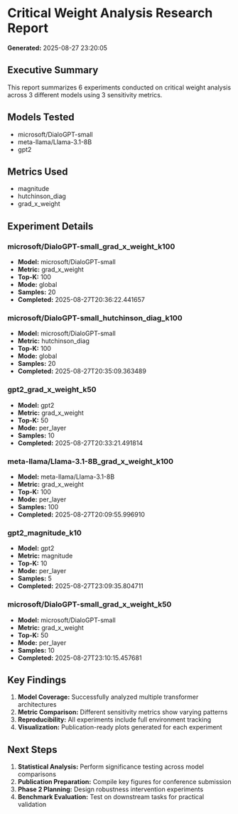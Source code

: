 # Critical Weight Analysis Research Report

**Generated:** 2025-08-27 23:20:05

## Executive Summary

This report summarizes 6 experiments conducted on critical weight analysis across 3 different models using 3 sensitivity metrics.

## Models Tested

- microsoft/DialoGPT-small
- meta-llama/Llama-3.1-8B
- gpt2

## Metrics Used

- magnitude
- hutchinson_diag
- grad_x_weight

## Experiment Details

### microsoft/DialoGPT-small_grad_x_weight_k100

- **Model:** microsoft/DialoGPT-small
- **Metric:** grad_x_weight
- **Top-K:** 100
- **Mode:** global
- **Samples:** 20
- **Completed:** 2025-08-27T20:36:22.441657

### microsoft/DialoGPT-small_hutchinson_diag_k100

- **Model:** microsoft/DialoGPT-small
- **Metric:** hutchinson_diag
- **Top-K:** 100
- **Mode:** global
- **Samples:** 20
- **Completed:** 2025-08-27T20:35:09.363489

### gpt2_grad_x_weight_k50

- **Model:** gpt2
- **Metric:** grad_x_weight
- **Top-K:** 50
- **Mode:** per_layer
- **Samples:** 10
- **Completed:** 2025-08-27T20:33:21.491814

### meta-llama/Llama-3.1-8B_grad_x_weight_k100

- **Model:** meta-llama/Llama-3.1-8B
- **Metric:** grad_x_weight
- **Top-K:** 100
- **Mode:** per_layer
- **Samples:** 100
- **Completed:** 2025-08-27T20:09:55.996910

### gpt2_magnitude_k10

- **Model:** gpt2
- **Metric:** magnitude
- **Top-K:** 10
- **Mode:** per_layer
- **Samples:** 5
- **Completed:** 2025-08-27T23:09:35.804711

### microsoft/DialoGPT-small_grad_x_weight_k50

- **Model:** microsoft/DialoGPT-small
- **Metric:** grad_x_weight
- **Top-K:** 50
- **Mode:** per_layer
- **Samples:** 10
- **Completed:** 2025-08-27T23:10:15.457681

## Key Findings

1. **Model Coverage:** Successfully analyzed multiple transformer architectures
2. **Metric Comparison:** Different sensitivity metrics show varying patterns
3. **Reproducibility:** All experiments include full environment tracking
4. **Visualization:** Publication-ready plots generated for each experiment

## Next Steps

1. **Statistical Analysis:** Perform significance testing across model comparisons
2. **Publication Preparation:** Compile key figures for conference submission
3. **Phase 2 Planning:** Design robustness intervention experiments
4. **Benchmark Evaluation:** Test on downstream tasks for practical validation

